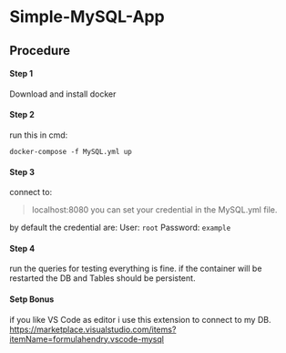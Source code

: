 # Simple-MySQL-App

## Procedure


#### Step 1
Download and install docker
#### Step 2
run this in cmd: 
```
docker-compose -f MySQL.yml up
```
#### Step 3
connect to: 
> localhost:8080
you can set your credential in the MySQL.yml file.

by default the credential are: 
User:   `root`
Password:   `example`
#### Step 4 
run the queries for testing everything is fine. if the container will be restarted the DB and Tables should be persistent.


#### Setp Bonus
if you like VS Code as editor i use this extension to connect to my DB.
https://marketplace.visualstudio.com/items?itemName=formulahendry.vscode-mysql

